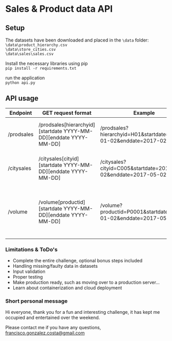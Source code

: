 # Sales & Product data API

## Setup

The datasets have been downloaded and placed in the `\data` folder:  
`\data\product_hierarchy.csv`  
`\data\store_cities.csv`  
`\data\sales\sales.csv`

Install the necessary libraries using pip  
`pip install -r requirements.txt`

run the application  
`python api.py`

## API usage

Endpoint|GET request format|Example|Returns
-|-|-|-
/prodsales|/prodsales[hierarchyid][startdate YYYY-MM-DD][enddate YYYY-MM-DD]|/prodsales?hierarchyid=H01&startdate=2017-01-02&enddate=2017-02-28|Total sales quantity, Total revenue
/citysales|/citysales[cityid][startdate YYYY-MM-DD][enddate YYYY-MM-DD]|/citysales?cityid=C005&startdate=2017-02-02&enddate=2017-05-02|Total sales quantity, Total revenue
/volume|/volume[productid][startdate YYYY-MM-DD][enddate YYYY-MM-DD]|/volume?productid=P0001&startdate=2017-01-02&enddate=2017-05-28|Total sales physical volume, Total stock physical volume

### Limitations & ToDo's

- Complete the entire challenge, optional bonus steps included
- Handling missing/faulty data in datasets
- Input validation
- Proper testing
- Make production ready, such as moving over to a production server...
- Learn about containerization and cloud deployment

### Short personal message

Hi everyone,
thank you for a fun and interesting challenge, it has kept me occupied and entertained over the weekend.

Please contact me if you have any questions, francisco.gonzalez.costa@gmail.com
